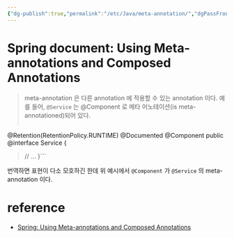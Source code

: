 ```yaml
---
{"dg-publish":true,"permalink":"/etc/Java/meta-annotation/","dgPassFrontmatter":true,"noteIcon":"","created":"","updated":""}
---
```



# Spring document: Using Meta-annotations and Composed Annotations

> meta-annotation 은 다른 annotation 에 적용할 수 있는 annotation 이다. 예를 들어, `@Service` 는 @Component 로 메타 어노테이션(is meta-annotationed)되어 있다.
> ```@Target(ElementType.TYPE)
@Retention(RetentionPolicy.RUNTIME)
@Documented
@Component
public @interface Service {
> // ...
}```

번역하면 표현이 다소 모호하긴 한데 위 예시에서 `@Component` 가 `@Service` 의 meta-annotation 이다.

# reference
- [Spring: Using Meta-annotations and Composed Annotations](https://docs.spring.io/spring-framework/reference/core/beans/classpath-scanning.html#beans-meta-annotations)